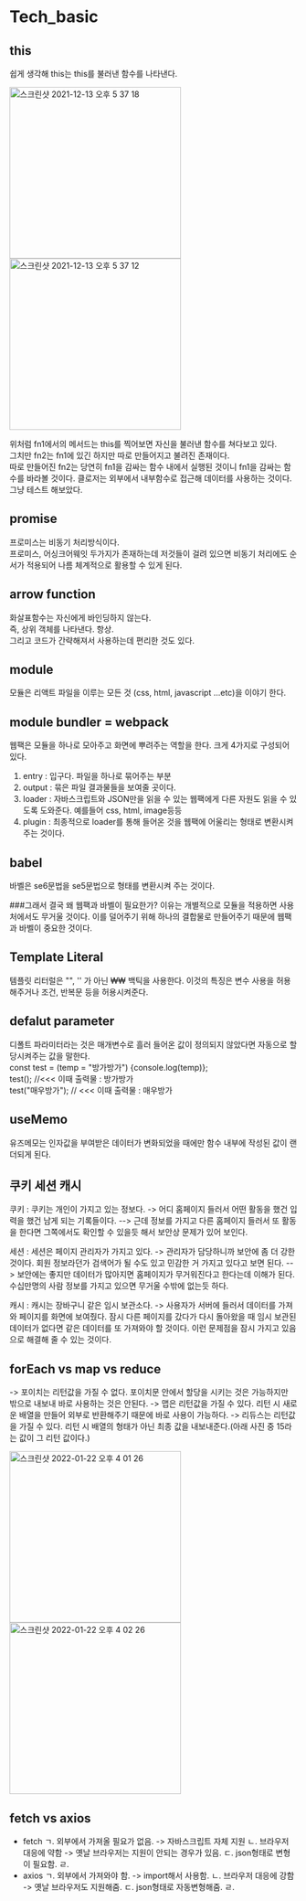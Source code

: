 # Tech_basic
## this
쉽게 생각해 this는 this를 불러낸 함수를 나타낸다.


<img width="300" alt="스크린샷 2021-12-13 오후 5 37 18" src="https://user-images.githubusercontent.com/86910922/145778924-cb246471-f1dd-4e90-a3aa-073dfd16942e.png">
<img width="300" alt="스크린샷 2021-12-13 오후 5 37 12" src="https://user-images.githubusercontent.com/86910922/145778932-b7e65f0d-0179-47ec-93b7-02fa643fde49.png">

위처럼 fn1에서의 메서드는 this를 찍어보면 자신을 불러낸 함수를 쳐다보고 있다. <br>
그치만 fn2는 fn1에 있긴 하지만 따로 만들어지고 불려진 존재이다.<br>
따로 만들어진 fn2는 당연히 fn1을 감싸는 함수 내에서 실행된 것이니 fn1을 감싸는 함수를 바라볼 것이다.
클로저는 외부에서 내부함수로 접근해 데이터를 사용하는 것이다. 그냥 테스트 해보았다.

## promise
프로미스는 비동기 처리방식이다.<br>
프로미스, 어싱크어웨잇 두가지가 존재하는데 저것들이 걸려 있으면 비동기 처리에도 순서가 적용되어 나름 체계적으로 활용할 수 있게 된다.

## arrow function
화살표함수는 자신에게 바인딩하지 않는다.<br>
즉, 상위 객체를 나타낸다. 항상.<br>
그리고 코드가 간략해져서 사용하는데 편리한 것도 있다.

## module
모듈은 리액트 파일을 이루는 모든 것 (css, html, javascript ...etc)을 이야기 한다.

## module bundler = webpack
웹팩은 모듈을 하나로 모아주고 화면에 뿌려주는 역할을 한다. 크게 4가지로 구성되어 있다.
1. entry : 입구다. 파일을 하나로 묶어주는 부분
2. output : 묶은 파일 결과물들을 보여줄 곳이다.
3. loader : 자바스크립트와 JSON만을 읽을 수 있는 웹팩에게 다른 자원도 읽을 수 있도록 도와준다. 예를들어 css, html, image등등
4. plugin : 최종적으로 loader를 통해 들어온 것을 웹팩에 어울리는 형태로 변환시켜 주는 것이다.

## babel
바벨은 se6문법을 se5문법으로 형태를 변환시켜 주는 것이다.

###그래서 결국 왜 웹팩과 바벨이 필요한가?
이유는 개별적으로 모듈을 적용하면 사용처에서도 무거울 것이다. 이를 덜어주기 위해 하나의 결합물로 만들어주기 때문에 웹팩과 바벨이 중요한 것이다.

## Template Literal
템플릿 리터럴은 "", '' 가 아닌 ₩₩ 백틱을 사용한다. 이것의 특징은 변수 사용을 허용해주거나 조건, 반복문 등을 허용시켜준다.

## defalut parameter
디폴트 파라미터라는 것은 매개변수로 흘러 들어온 값이 정의되지 않았다면 자동으로 할당시켜주는 값을 말한다.<br>
const test = (temp = "방가방가") {console.log(temp)};<br>
test(); //<<< 이때 출력물 : 방가방가<br>
test("매우방가"); // <<< 이때 출력물 : 매우방가<br>

## useMemo
유즈메모는 인자값을 부여받은 데이터가 변화되었을 때에만 함수 내부에 작성된 값이 랜더되게 된다.

## 쿠키 세션 캐시
쿠키 : 쿠키는 개인이 가지고 있는 정보다.
-> 어디 홈페이지 들러서 어떤 활동을 했건 입력을 했건 남게 되는 기록들이다.
--> 근데 정보를 가지고 다른 홈페이지 들러서 또 활동을 한다면 그쪽에서도 확인할 수 있을듯 해서 보안상 문제가 있어 보인다.

세션 : 세션은 페이지 관리자가 가지고 있다.
-> 관리자가 담당하니까 보안에 좀 더 강한 것이다. 회원 정보라던가 검색어가 될 수도 있고 민감한 거 가지고 있다고 보면 된다.
--> 보안에는 좋지만 데이터가 많아지면 홈페이지가 무거워진다고 한다는데 이해가 된다. 수십만명의 사람 정보를 가지고 있으면 무거울 수밖에 없는듯 하다.

캐시 : 캐시는 장바구니 같은 임시 보관소다.
-> 사용자가 서버에 들러서 데이터를 가져와 페이지를 화면에 보여줬다. 잠시 다른 페이지를 갔다가 다시 돌아왔을 때 임시 보관된 데이터가 없다면 같은 데이터를 또 가져와야 할 것이다. 이런 문제점을 잠시 가지고 있음으로 해결해 줄 수 있는 것이다.

## forEach vs map vs reduce
-> 포이치는 리턴값을 가질 수 없다. 포이치문 안에서 할당을 시키는 것은 가능하지만 밖으로 내보내 바로 사용하는 것은 안된다.
-> 맵은 리턴값을 가질 수 있다. 리턴 시 새로운 배열을 만들어 외부로 반환해주기 때문에 바로 사용이 가능하다.
-> 리듀스는 리턴값을 가질 수 있다. 리턴 시 배열의 형태가 아닌 최종 값을 내보내준다.(아래 사진 중 15라는 값이 그 리턴 값이다.)

<img width="300" alt="스크린샷 2022-01-22 오후 4 01 26" src="https://user-images.githubusercontent.com/86910922/150628591-f55c3cae-f830-4b5f-9ff8-56c1e6c55ad4.png"><img width="300" alt="스크린샷 2022-01-22 오후 4 02 26" src="https://user-images.githubusercontent.com/86910922/150628628-e41263ea-3f5e-493b-975d-4dd032dcc67e.png">

## fetch vs axios
- fetch 
  ㄱ. 외부에서 가져올 필요가 없음. -> 자바스크립트 자체 지원
  ㄴ. 브라우저 대응에 약함 -> 옛날 브라우저는 지원이 안되는 경우가 있음.
  ㄷ. json형태로 변형이 필요함.
  ㄹ. 
- axios 
  ㄱ. 외부에서 가져와야 함. -> import해서 사용함.
  ㄴ. 브라우저 대응에 강함 -> 옛날 브라우저도 지원해줌.
  ㄷ. json형태로 자동변형해줌.
  ㄹ.   
